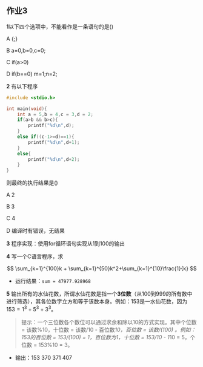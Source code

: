 ## 作业3

**1**以下四个选项中，不能看作是一条语句的是()

A {;}

B a=0,b=0,c=0;

C if(a>0)

D if(b==0) m=1;n=2;

**2** 有以下程序

```c
#include <stdio.h>

int main(void){
    int a = 5,b = 4,c = 3,d = 2;
    if(a>b && b>c){
        printf("%d\n",d);
    }
    else if((c-1>=d)==1){
        printf("%d\n",d+1);
    }
    else{
        printf("%d\n",d+2);
    }
}
```

则最终的执行结果是()

A 2

B 3

C 4

D 编译时有错误，无结果

**3** 程序实现：使用for循环语句实现从1到100的输出

**4** 写一个C语言程序，求

$$
\sum_{k=1}^{100}k + \sum_{k=1}^{50}k^2+\sum_{k=1}^{10}\frac{1}{k}
$$

- 运行结果：`sum = 47977.928968`


**5** 输出所有的水仙花数，所谓水仙花数是指一个**3位数**（从100到999的所有数中进行筛选），其各位数字立方和等于该数本身。例如：153是一水仙花数，因为$153 = 1^3 + 5^3 + 3^3$。

> 提示：一个三位数各个数位可以通过求余和除以10的方式实现。其中个位数 = 该数%10，十位数 = 该数/10 - 百位数*10，百位数 = 该数/(100) 。例如：153的百位数 = 153/(100) = 1，百位数为1，十位数 = 153/10 - 1*10 = 5，个位数 = 153%10 = 3。

- 输出：153 370 371 407
